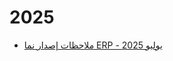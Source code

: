 <div class="ignore-in-full-text-search">

# 2025
  - [ملاحظات إصدار نما ERP - يوليو 2025](/release-notes/2025/nama-erp-202507-release-notes-arabic.md)

</div>
